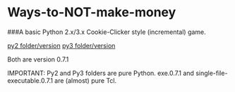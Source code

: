 # Ways-to-NOT-make-money
###A basic Python 2.x/3.x Cookie-Clicker style (incremental) game.

[py2 folder/version](https://github.com/DerpfacePython/Ways-to-NOT-make-money/tree/qlstudio-patch-1/py2)
[py3 folder/version](https://github.com/DerpfacePython/Ways-to-NOT-make-money/tree/qlstudio-patch-1/py3)

Both are version 0.7.1

IMPORTANT: Py2 and Py3 folders are pure Python. exe.0.7.1 and single-file-executable.0.7.1 are (almost) pure Tcl.
